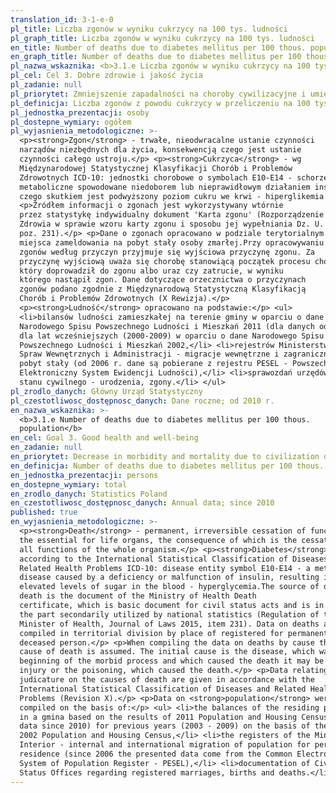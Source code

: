 ```yaml
---
translation_id: 3-1-e-0
pl_title: Liczba zgonów w wyniku cukrzycy na 100 tys. ludności
pl_graph_title: Liczba zgonów w wyniku cukrzycy na 100 tys. ludności
en_title: Number of deaths due to diabetes mellitus per 100 thous. population
en_graph_title: Number of deaths due to diabetes mellitus per 100 thous. population
pl_nazwa_wskaznika: <b>3.1.e Liczba zgonów w wyniku cukrzycy na 100 tys. ludności</b>
pl_cel: Cel 3. Dobre zdrowie i jakość życia
pl_zadanie: null
pl_priorytet: Zmniejszenie zapadalności na choroby cywilizacyjne i umieralności z ich powodu
pl_definicja: Liczba zgonów z powodu cukrzycy w przeliczeniu na 100 tys. ludności.
pl_jednostka_prezentacji: osoby
pl_dostepne_wymiary: ogółem
pl_wyjasnienia_metodologiczne: >-
  <p><strong>Zgon</strong> - trwałe, nieodwracalne ustanie czynności
  narządów niezbędnych dla życia, konsekwencją czego jest ustanie
  czynności całego ustroju.</p> <p><strong>Cukrzyca</strong> - wg
  Międzynarodowej Statystycznej Klasyfikacji Chorób i Problemów
  Zdrowotnych ICD-10: jednostki chorobowe o symbolach E10-E14 - schorzenie
  metaboliczne spowodowane niedoborem lub nieprawidłowym działaniem insuliny,
  czego skutkiem jest podwyższony poziom cukru we krwi - hiperglikemia.</p>
  <p>Źródłem informacji o zgonach jest wykorzystywany wtórnie
  przez statystykę indywidualny dokument 'Karta zgonu' (Rozporządzenie Ministra
  Zdrowia w sprawie wzoru karty zgonu i sposobu jej wypełniania Dz. U. 2015 r.,
  poz. 231).</p> <p>Dane o zgonach opracowano w podziale terytorialnym - według
  miejsca zameldowania na pobyt stały osoby zmarłej.Przy opracowywaniu danych
  zgonów według przyczyn przyjmuje się wyjściowa przyczynę zgonu. Za
  przyczynę wyjściową uważa się chorobę stanowiącą początek procesu chorobowego,
  który doprowadził do zgonu albo uraz czy zatrucie, w wyniku
  którego nastąpił zgon. Dane dotyczące orzecznictwa o przyczynach
  zgonów podano zgodnie z Międzynarodową Statystyczną Klasyfikacją
  Chorób i Problemów Zdrowotnych (X Rewizja).</p>
  <p><strong>Ludność</strong> opracowano na podstawie:</p> <ul>
  <li>bilansów ludności zamieszkałej na terenie gminy w oparciu o dane
  Narodowego Spisu Powszechnego Ludności i Mieszkań 2011 (dla danych od 2010 r.)
  dla lat wcześniejszych (2000-2009) w oparciu o dane Narodowego Spisu
  Powszechnego Ludności i Mieszkań 2002,</li> <li>rejestrów Ministerstwa
  Spraw Wewnętrznych i Administracji - migracje wewnętrzne i zagraniczne na
  pobyt stały (od 2006 r. dane są pobierane z rejestru PESEL - Powszechny
  Elektroniczny System Ewidencji Ludności),</li> <li>sprawozdań urzędów
  stanu cywilnego - urodzenia, zgony.</li> </ul>
pl_zrodlo_danych: Główny Urząd Statystyczny
pl_czestotliwosc_dostępnosc_danych: Dane roczne; od 2010 r.
en_nazwa_wskaznika: >-
  <b>3.1.e Number of deaths due to diabetes mellitus per 100 thous.
  population</b>
en_cel: Goal 3. Good health and well-being
en_zadanie: null
en_priorytet: Decrease in morbidity and mortality due to civilization diseases
en_definicja: Number of deaths due to diabetes mellitus per 100 thous. population.
en_jednostka_prezentacji: persons
en_dostepne_wymiary: total
en_zrodlo_danych: Statistics Poland
en_czestotliwosc_dostępnosc_danych: Annual data; since 2010
published: true
en_wyjasnienia_metodologiczne: >-
  <p><strong>Death</strong> - permanent, irreversible cessation of functions of
  the essential for life organs, the consequence of which is the cessation of
  all functions of the whole organism.</p> <p><strong>Diabetes</strong> -
  according to the International Statistical Classification of Diseases and
  Related Health Problems ICD-10: disease entity symbol E10-E14 - a metabolic
  disease caused by a deficiency or malfunction of insulin, resulting in
  elevated levels of sugar in the blood - hyperglycemia.The source of data on
  death is the document of the Ministry of Health Death
  certificate, which is basic document for civil status acts and is in
  the part secondarily utilized by national statistics (Regulation of the
  Minister of Health, Journal of Laws 2015, item 231). Data on deaths are
  compiled in territorial division by place of registered for permanent stay of
  deceased person.</p> <p>When compiling the data on deaths by cause the initial
  cause of death is assumed. The initial cause is the disease, which was at the
  beginning of the morbid process and which caused the death it may be also the
  injury or the poisoning, which caused the death.</p> <p>Data relating to the
  judicature on the causes of death are given in accordance with the
  International Statistical Classification of Diseases and Related Health
  Problems (Revision X).</p> <p>Data on <strong>population</strong> were
  compiled on the basis of:</p> <ul> <li>the balances of the residing population
  in a gmina based on the results of 2011 Population and Housing Census (for
  data since 2010) for previous years (2003 - 2009) on the basis of the
  2002 Population and Housing Census,</li> <li>the registers of the Ministry of
  Interior - internal and international migration of population for permanent
  residence (since 2006 the presented data come from the Common Electronic
  System of Population Register - PESEL),</li> <li>documentation of Civil
  Status Offices regarding registered marriages, births and deaths.</li> </ul>
---
```


